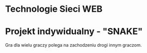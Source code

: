 # Technologie Sieci WEB
# Projekt indywidualny - "SNAKE"

Gra dla wielu graczy polega na zachodzeniu drogi innym graczom.
